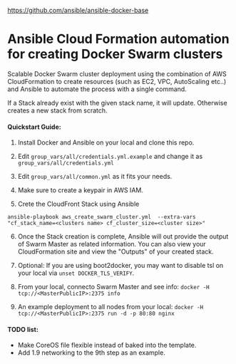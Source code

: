 https://github.com/ansible/ansible-docker-base  

# Ansible Cloud Formation automation for creating Docker Swarm clusters

Scalable Docker Swarm cluster deployment using the combination of AWS CloudFormation to create resources (such as EC2, VPC, AutoScaling etc..) and Ansible to automate the process with a single command.

If a Stack already exist with the given stack name, it will update. Otherwise creates a new stack from scratch.

#### Quickstart Guide:

1. Install Docker and Ansible on your local and clone this repo.

2. Edit `group_vars/all/credentials.yml.example` and change it as `group_vars/all/credentials.yml`

3. Edit `group_vars/all/common.yml` as it fits your needs.

4. Make sure to create a keypair in AWS IAM.

5. Crete the CloudFront Stack using Ansible
``` shell
ansible-playbook aws_create_swarm_cluster.yml  --extra-vars "cf_stack_name=<clusters name> cf_cluster_size=<cluster size>"
```

6. Once the Stack creation is complete, Ansible will out provide the output of Swarm Master as related information. You can also view your CloudFormation site and view the "Outputs" of your created stack.

7. Optional: If you are using boot2docker, you may want to disable tsl on your local via `unset DOCKER_TLS_VERIFY`.

8. From your local, connecto Swarm Master and see info: `docker -H tcp://<MasterPublicIP>:2375 info`

9. An example deployment to all nodes from your local: `docker -H tcp://<MasterPublicIP>:2375 run -d -p 80:80 nginx`

#### TODO list:
- Make CoreOS file flexible instead of baked into the template.
- Add 1.9 networking to the 9th step as an example.

